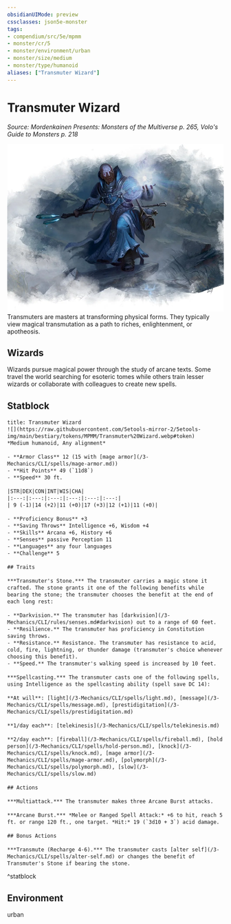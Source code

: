```yaml
---
obsidianUIMode: preview
cssclasses: json5e-monster
tags:
- compendium/src/5e/mpmm
- monster/cr/5
- monster/environment/urban
- monster/size/medium
- monster/type/humanoid
aliases: ["Transmuter Wizard"]
---
```

# Transmuter Wizard
*Source: Mordenkainen Presents: Monsters of the Multiverse p. 265, Volo's Guide to Monsters p. 218*  

![](https://raw.githubusercontent.com/5etools-mirror-2/5etools-img/main/bestiary/MPMM/Transmuter%20Wizard.webp#right)  
Transmuters are masters at transforming physical forms. They typically view magical transmutation as a path to riches, enlightenment, or apotheosis.

## Wizards

Wizards pursue magical power through the study of arcane texts. Some travel the world searching for esoteric tomes while others train lesser wizards or collaborate with colleagues to create new spells.


## Statblock

```ad-statblock
title: Transmuter Wizard
![](https://raw.githubusercontent.com/5etools-mirror-2/5etools-img/main/bestiary/tokens/MPMM/Transmuter%20Wizard.webp#token)
*Medium humanoid, Any alignment*

- **Armor Class** 12 (15 with [mage armor](/3-Mechanics/CLI/spells/mage-armor.md))
- **Hit Points** 49 (`11d8`) 
- **Speed** 30 ft.

|STR|DEX|CON|INT|WIS|CHA|
|:---:|:---:|:---:|:---:|:---:|:---:|
| 9 (-1)|14 (+2)|11 (+0)|17 (+3)|12 (+1)|11 (+0)|

- **Proficiency Bonus** +3
- **Saving Throws** Intelligence +6, Wisdom +4
- **Skills** Arcana +6, History +6
- **Senses** passive Perception 11
- **Languages** any four languages
- **Challenge** 5

## Traits

***Transmuter's Stone.*** The transmuter carries a magic stone it crafted. The stone grants it one of the following benefits while bearing the stone; the transmuter chooses the benefit at the end of each long rest:

- **Darkvision.** The transmuter has [darkvision](/3-Mechanics/CLI/rules/senses.md#darkvision) out to a range of 60 feet.  
- **Resilience.** The transmuter has proficiency in Constitution saving throws.   
- **Resistance.** Resistance. The transmuter has resistance to acid, cold, fire, lightning, or thunder damage (transmuter's choice whenever choosing this benefit).  
- **Speed.** The transmuter's walking speed is increased by 10 feet.  

***Spellcasting.*** The transmuter casts one of the following spells, using Intelligence as the spellcasting ability (spell save DC 14):

**At will**: [light](/3-Mechanics/CLI/spells/light.md), [message](/3-Mechanics/CLI/spells/message.md), [prestidigitation](/3-Mechanics/CLI/spells/prestidigitation.md)

**1/day each**: [telekinesis](/3-Mechanics/CLI/spells/telekinesis.md)

**2/day each**: [fireball](/3-Mechanics/CLI/spells/fireball.md), [hold person](/3-Mechanics/CLI/spells/hold-person.md), [knock](/3-Mechanics/CLI/spells/knock.md), [mage armor](/3-Mechanics/CLI/spells/mage-armor.md), [polymorph](/3-Mechanics/CLI/spells/polymorph.md), [slow](/3-Mechanics/CLI/spells/slow.md)

## Actions

***Multiattack.*** The transmuter makes three Arcane Burst attacks.

***Arcane Burst.*** *Melee or Ranged Spell Attack:* +6 to hit, reach 5 ft. or range 120 ft., one target. *Hit:* 19 (`3d10 + 3`) acid damage.

## Bonus Actions

***Transmute (Recharge 4-6).*** The transmuter casts [alter self](/3-Mechanics/CLI/spells/alter-self.md) or changes the benefit of Transmuter's Stone if bearing the stone.
```
^statblock

## Environment

urban